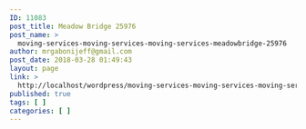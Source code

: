 ```yaml
---
ID: 11083
post_title: Meadow Bridge 25976
post_name: >
  moving-services-moving-services-moving-services-meadowbridge-25976
author: mrgabonijeff@gmail.com
post_date: 2018-03-28 01:49:43
layout: page
link: >
  http://localhost/wordpress/moving-services-moving-services-moving-services-meadowbridge-25976/
published: true
tags: [ ]
categories: [ ]
---
```

